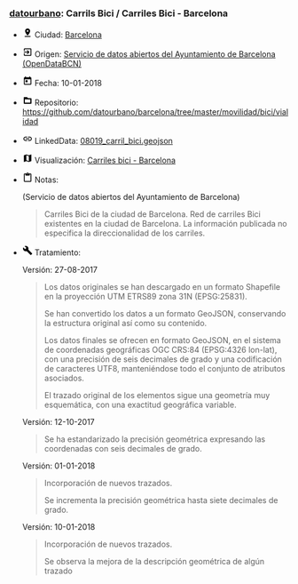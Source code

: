 ### [datourbano](https://github.com/datourbano): Carrils Bici / Carriles Bici - Barcelona

* ![](https://raw.githubusercontent.com/datourbano/simbologia/master/_/ubicacion_18.png) Ciudad: [Barcelona](https://datourbano.github.io/barcelona)
* ![](https://raw.githubusercontent.com/datourbano/simbologia/master/_/origen_18.png) Origen: [Servicio de datos abiertos del Ayuntamiento de Barcelona (OpenDataBCN)](http://opendata-ajuntament.barcelona.cat/data/es/dataset/carril-bici)
* ![](https://raw.githubusercontent.com/datourbano/simbologia/master/_/calendario_18.png) Fecha: 10-01-2018
* ![](https://raw.githubusercontent.com/datourbano/simbologia/master/_/carpeta_18.png) Repositorio: https://github.com/datourbano/barcelona/tree/master/movilidad/bici/vialidad
* ![](https://raw.githubusercontent.com/datourbano/simbologia/master/_/enlace_18.png) LinkedData: [08019_carril_bici.geojson](https://raw.githubusercontent.com/datourbano/barcelona/master/movilidad/bici/vialidad/08019_carril_bici.geojson)
* ![](https://raw.githubusercontent.com/datourbano/simbologia/master/_/mapa_18.png) Visualización: [Carriles bici - Barcelona](https://datourbano.github.io/barcelona/movilidad/bici/vialidad/08019_carril_bici)
* ![](https://raw.githubusercontent.com/datourbano/simbologia/master/_/notas_18.png) Notas:

  (Servicio de datos abiertos del Ayuntamiento de Barcelona)
  >Carriles Bici de la ciudad de Barcelona.
  >Red de carriles Bici existentes en la ciudad de Barcelona.
  >La información publicada no especifica la direccionalidad de los carriles.

* ![](https://raw.githubusercontent.com/datourbano/simbologia/master/_/herramienta_18.png) Tratamiento:

  Versión: 27-08-2017

  >Los datos originales se han descargado en un formato Shapefile en la proyección UTM ETRS89 zona 31N (EPSG:25831). 
  >
  >Se han convertido los datos a un formato GeoJSON, conservando la estructura original así como su contenido.
  >
  >Los datos finales se ofrecen en formato GeoJSON, en el sistema de coordenadas geográficas OGC CRS:84 (EPSG:4326 lon-lat), con una precisión de seis decimales de grado y una codificación de caracteres UTF8, manteniéndose todo el conjunto de atributos asociados.
  >
  >El trazado original de los elementos sigue una geometría muy esquemática, con una exactitud geográfica variable.
    
  Versión: 12-10-2017
  
  >Se ha estandarizado la precisión geométrica expresando las coordenadas con seis decimales de grado.
 
  Versión: 01-01-2018

  > Incorporación de nuevos trazados.
  >
  > Se incrementa la precisión geométrica hasta siete decimales de grado.

  Versión: 10-01-2018

  > Incorporación de nuevos trazados.
  >
  > Se observa la mejora de la descripción geométrica de algún trazado
     
